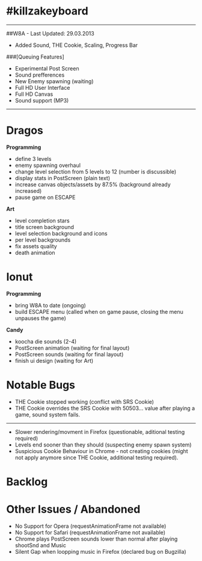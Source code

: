 #killzakeyboard
==============
___

##W8A - Last Updated: 29.03.2013
- Added Sound, THE Cookie, Scaling, Progress Bar

###[Queuing Features]
- Experimental Post Screen
- Sound prefferences
- New Enemy spawning (waiting)
- Full HD User Interface
- Full HD Canvas
- Sound support (MP3)

___

Dragos
======

**Programming**
- define 3 levels
- enemy spawning overhaul
- change level selection from 5 levels to 12 (number is discussible)
- display stats in PostScreen (plain text)
- increase canvas objects/assets by 87.5% (background already increased)
- pause game on ESCAPE

**Art**
- level completion stars
- title screen background
- level selection background and icons
- per level backgrounds
- fix assets quality
- death animation

Ionut
=====

**Programming**
- bring W8A to date (ongoing)
- build ESCAPE menu (called when on game pause, closing the menu unpauses the game)

**Candy**
- koocha die sounds (2-4)
- PostScreen animation (waiting for final layout)
- PostScreen sounds (waiting for final layout)
- finish ui design (waiting for Art)

Notable Bugs
====
- THE Cookie stopped working (conflict with SRS Cookie)
- THE Cookie overrides the SRS Cookie with 50503... value after playing a game, sound system fails.

___
- Slower rendering/movment in Firefox (questionable, aditional testing required)
- Levels end sooner than they should (suspecting enemy spawn system)
- Suspicious Cookie Behaviour in Chrome - not creating cookies (might not apply anymore since THE Cookie, additional testing required).

Backlog
=====

Other Issues / Abandoned
=====
- No Support for Opera (requestAnimationFrame not available)
- No Support for Safari (requestAnimationFrame not available)
- Chrome plays PostScreen sounds lower than normal after playing shootSnd and Music
- Silent Gap when loopping music in Firefox (declared bug on Bugzilla)
